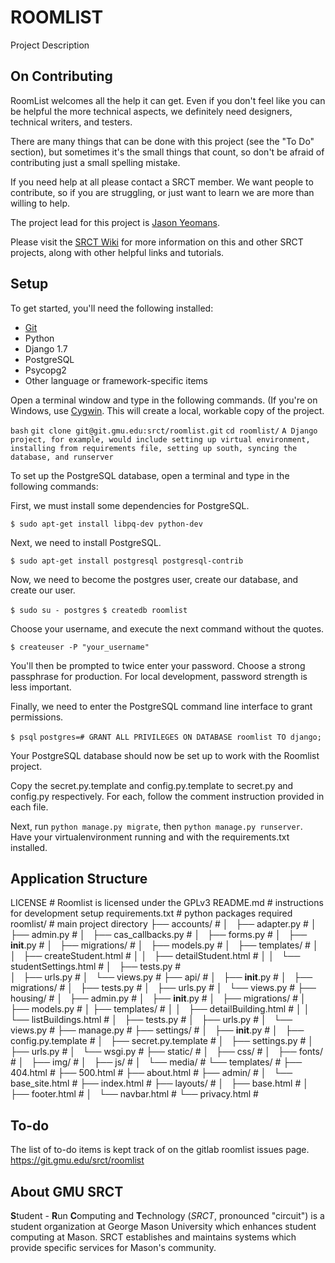 ROOMLIST
===

Project Description

On Contributing
---

RoomList welcomes all the help it can get. Even if you don't feel like you can be helpful the more technical aspects, we definitely need designers, technical writers, and testers.

There are many things that can be done with this project (see the "To Do" section), but sometimes it's the small things that count, so don't be afraid of contributing just a small spelling mistake.

If you need help at all please contact a SRCT member. We want people to contribute, so if you are struggling, or just want to learn we are more than willing to help.

The project lead for this project is [Jason Yeomans](jyeoman2@gmu.edu).

Please visit the [SRCT Wiki](http://wiki.srct.gmu.edu/) for more information on this and other SRCT projects, along with other helpful links and tutorials.

Setup
---

To get started, you'll need the following installed:
* [Git](http://git-scm.com/book/en/Getting-Started-Installing-Git)
* Python
* Django 1.7
* PostgreSQL
* Psycopg2
* Other language or framework-specific items

Open a terminal window and type in the following commands. (If you're on Windows, use [Cygwin](http://www.cygwin.com/). This will create a local, workable copy of the project.

``bash``
``git clone git@git.gmu.edu:srct/roomlist.git``
``cd roomlist/``
``A Django project, for example, would include setting up virtual environment, installing from requirements file, setting up south, syncing the database, and runserver``

To set up the PostgreSQL database, open a terminal and type in the following commands:

First, we must install some dependencies for PostgreSQL.

``$ sudo apt-get install libpq-dev python-dev``

Next, we need to install PostgreSQL.

``$ sudo apt-get install postgresql postgresql-contrib``

Now, we need to become the postgres user, create our database, and create our user.

``$ sudo su - postgres``
``$ createdb roomlist``

Choose your username, and execute the next command without the quotes.

``$ createuser -P "your_username"``

You'll then be prompted to twice enter your password. Choose a strong passphrase for production. For local development, password strength is less important.

Finally, we need to enter the PostgreSQL command line interface to grant permissions.

``$ psql``
``postgres=# GRANT ALL PRIVILEGES ON DATABASE roomlist TO django;``

Your PostgreSQL database should now be set up to work with the Roomlist project.

Copy the secret.py.template and config.py.template to secret.py and config.py respectively. For each, follow the comment instruction provided in each file.

Next, run `python manage.py migrate`, then `python manage.py runserver`.
Have your virtualenvironment running and with the requirements.txt installed.

## Application Structure

LICENSE                             # Roomlist is licensed under the GPLv3
README.md                           # instructions for development setup
requirements.txt                    # python packages required
roomlist/                           # main project directory
   ├── accounts/                    # 
   │   ├── adapter.py               # 
   │   ├── admin.py                 # 
   │   ├── cas_callbacks.py         # 
   │   ├── forms.py                 # 
   │   ├── __init__.py              # 
   │   ├── migrations/              # 
   │   ├── models.py                # 
   │   ├── templates/               # 
   │   │   ├── createStudent.html   # 
   │   │   ├── detailStudent.html   # 
   │   │   └── studentSettings.html # 
   │   ├── tests.py                 #  
   │   ├── urls.py                  # 
   │   └── views.py                 # 
   ├── api/                         # 
   │   ├── __init__.py              # 
   │   ├── migrations/              # 
   │   ├── tests.py                 # 
   │   ├── urls.py                  # 
   │   └── views.py                 # 
   ├── housing/                     # 
   │   ├── admin.py                 # 
   │   ├── __init__.py              # 
   │   ├── migrations/              # 
   │   ├── models.py                # 
   │   ├── templates/               # 
   │   │   ├── detailBuilding.html  # 
   │   │   └── listBuildings.html   # 
   │   ├── tests.py                 # 
   │   ├── urls.py                  # 
   │   └── views.py                 # 
   ├── manage.py                    # 
   ├── settings/                    # 
   │   ├── __init__.py              # 
   │   ├── config.py.template       # 
   │   ├── secret.py.template       # 
   │   ├── settings.py              # 
   │   ├── urls.py                  # 
   │   └── wsgi.py                  # 
   ├── static/                      # 
   │   ├── css/                     # 
   │   ├── fonts/                   # 
   │   ├── img/                     # 
   │   ├── js/                      # 
   │   └── media/                   # 
   └── templates/                   # 
       ├── 404.html                 # 
       ├── 500.html                 # 
       ├── about.html               # 
       ├── admin/                   # 
       │   └── base_site.html       # 
       ├── index.html               # 
       ├── layouts/                 # 
       │   ├── base.html            # 
       │   ├── footer.html          # 
       │   └── navbar.html          # 
       └── privacy.html             # 

To-do
---

The list of to-do items is kept track of on the gitlab roomlist issues page. https://git.gmu.edu/srct/roomlist

About GMU SRCT
---

**S**tudent - **R**un **C**omputing and **T**echnology (*SRCT*, pronounced "circuit") is a student organization at George Mason University which enhances student computing at Mason. SRCT establishes and maintains systems which provide specific services for Mason's community.
